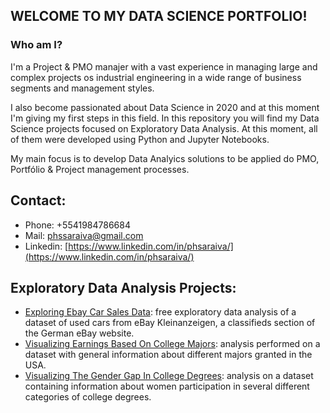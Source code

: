 ## WELCOME TO MY DATA SCIENCE PORTFOLIO!

### Who am I?

I'm a Project & PMO manajer with a vast experience in managing large and complex projects os industrial engineering in a wide range of business segments and management styles.

I also become passionated about Data Science in 2020 and at this moment I'm giving my first steps in this field. In this repository you will find my Data Science projects focused on Exploratory Data Analysis. At this moment, all of them were developed using Python and Jupyter Notebooks. 

My main focus is to develop Data Analyics solutions to be applied do PMO, Portfólio & Project management processes.

## Contact:

- Phone: +5541984786684
- Mail: phssaraiva@gmail.com
- Linkedin: [https://www.linkedin.com/in/phsaraiva/](https://www.linkedin.com/in/phsaraiva/)


## Exploratory Data Analysis Projects:

- [Exploring Ebay Car Sales Data](https://github.com/phsaraiva/exploratory_data_analysis/blob/master/exploring_ebay_car_sales_data.ipynb): free exploratory data analysis of a dataset of used cars from eBay Kleinanzeigen, a classifieds section of the German eBay website.
- [Visualizing Earnings Based On College Majors](https://github.com/phsaraiva/exploratory_data_analysis/blob/master/visualizing_earnings_based_on_college_majors.ipynb): analysis performed on a dataset with general information about different majors granted in the USA.
- [Visualizing The Gender Gap In College Degrees](https://github.com/phsaraiva/exploratory_data_analysis/blob/master/gender_gaps_college_degrees_final.ipynb): analysis on a dataset containing information about women participation in several different categories of college degrees.
